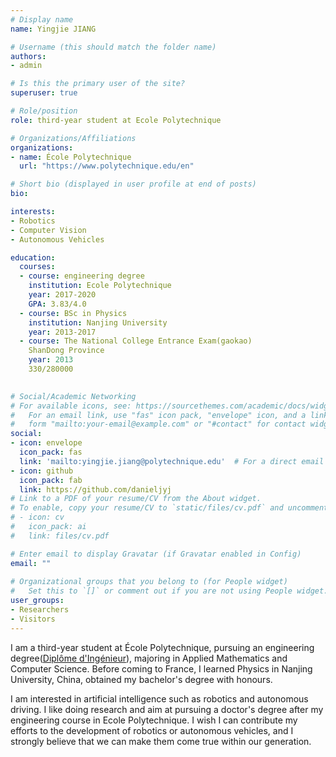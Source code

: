 ```yaml
---
# Display name
name: Yingjie JIANG

# Username (this should match the folder name)
authors:
- admin

# Is this the primary user of the site?
superuser: true

# Role/position
role: third-year student at Ecole Polytechnique

# Organizations/Affiliations
organizations:
- name: École Polytechnique
  url: "https://www.polytechnique.edu/en"

# Short bio (displayed in user profile at end of posts)
bio: 

interests:
- Robotics
- Computer Vision
- Autonomous Vehicles

education:
  courses:
  - course: engineering degree 
    institution: Ecole Polytechnique
    year: 2017-2020
	GPA: 3.83/4.0
  - course: BSc in Physics
    institution: Nanjing University
    year: 2013-2017
  - course: The National College Entrance Exam(gaokao)
    ShanDong Province
    year: 2013
	330/280000
	

# Social/Academic Networking
# For available icons, see: https://sourcethemes.com/academic/docs/widgets/#icons
#   For an email link, use "fas" icon pack, "envelope" icon, and a link in the
#   form "mailto:your-email@example.com" or "#contact" for contact widget.
social:
- icon: envelope
  icon_pack: fas
  link: 'mailto:yingjie.jiang@polytechnique.edu'  # For a direct email link, use "mailto:test@example.org".
- icon: github
  icon_pack: fab
  link: https://github.com/danieljyj
# Link to a PDF of your resume/CV from the About widget.
# To enable, copy your resume/CV to `static/files/cv.pdf` and uncomment the lines below.  
# - icon: cv
#   icon_pack: ai
#   link: files/cv.pdf

# Enter email to display Gravatar (if Gravatar enabled in Config)
email: ""
  
# Organizational groups that you belong to (for People widget)
#   Set this to `[]` or comment out if you are not using People widget.  
user_groups:
- Researchers
- Visitors
---
```

I am a third-year student at École Polytechnique, pursuing an engineering degree([Diplôme d'Ingénieur](https://en.wikipedia.org/wiki/Dipl%C3%B4me_d%27Ing%C3%A9nieur)), 
majoring in Applied Mathematics and Computer Science. Before coming to France, I learned Physics in Nanjing University, China, obtained my bachelor's degree with honours. 

I am interested in artificial intelligence such as robotics and autonomous driving. I like doing research and aim at pursuing a doctor's degree 
after my engineering course in Ecole Polytechnique. I wish I can contribute my efforts to the development of robotics or autonomous vehicles, 
and I strongly believe that we can make them come true within our generation. 






